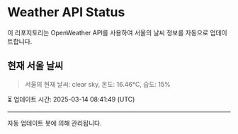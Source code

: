 
# Weather API Status

이 리포지토리는 OpenWeather API를 사용하여 서울의 날씨 정보를 자동으로 업데이트합니다.

## 현재 서울 날씨
> 서울의 현재 날씨: clear sky, 온도: 16.46°C, 습도: 15%

⏳ 업데이트 시간: 2025-03-14 08:41:49 (UTC)

---
자동 업데이트 봇에 의해 관리됩니다.
